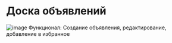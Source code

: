# Доска объявлений
![image](https://github.com/dmitryzag/actonicaTest/assets/78315545/49d48755-0160-48c1-b18a-c8113b8726ec)
Функционал: Создание объявления, редактирование, добавление в избранное
